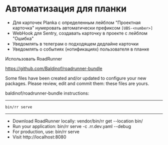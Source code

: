 # Автоматизация для планки

- Для карточек Planka с определенным лейблом "Проектная карточка" нумеровать автоматически префиксом `[UBS-<number>]`
- WebHook для Sentry, создавать карточку в проекте с лейблом "Ошибка"
- Уведомлять в телеграм о подходящем дедлайне карточки
- Уведомлять о событиях (нотификациях) пользователя в планке

Использовать RoadRunner

https://github.com/Baldinof/roadrunner-bundle

Some files have been created and/or updated to configure your new packages.
Please review, edit and commit them: these files are yours.

baldinof/roadrunner-bundle  instructions:

----

`bin/rr serve`

----

* Download RoadRunner locally: vendor/bin/rr get --location bin/
* Run your application: bin/rr serve -c .rr.dev.yaml --debug
* For production, use: bin/rr serve
* Visit http://localhost:8080

